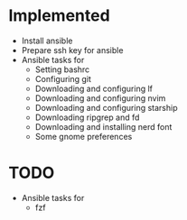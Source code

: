 # Implemented

 * Install ansible
 * Prepare ssh key for ansible
 * Ansible tasks for
   * Setting bashrc
   * Configuring git
   * Downloading and configuring lf
   * Downloading and configuring nvim
   * Downloading and configuring starship
   * Downloading ripgrep and fd
   * Downloading and installing nerd font
   * Some gnome preferences

# TODO

 * Ansible tasks for
   * fzf
